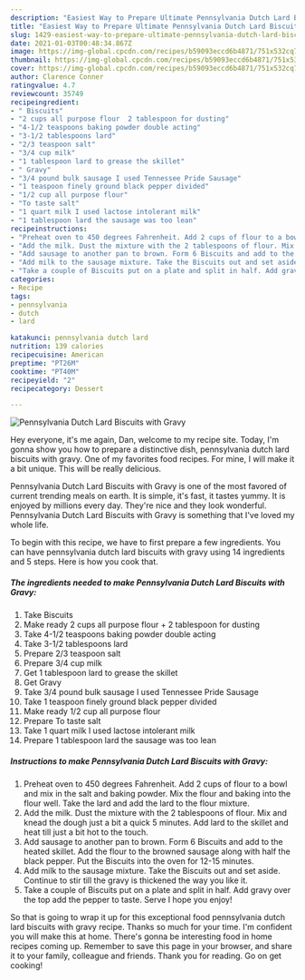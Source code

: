 ```yaml
---
description: "Easiest Way to Prepare Ultimate Pennsylvania Dutch Lard Biscuits with Gravy"
title: "Easiest Way to Prepare Ultimate Pennsylvania Dutch Lard Biscuits with Gravy"
slug: 1429-easiest-way-to-prepare-ultimate-pennsylvania-dutch-lard-biscuits-with-gravy
date: 2021-01-03T00:48:34.867Z
image: https://img-global.cpcdn.com/recipes/b59093eccd6b4871/751x532cq70/pennsylvania-dutch-lard-biscuits-with-gravy-recipe-main-photo.jpg
thumbnail: https://img-global.cpcdn.com/recipes/b59093eccd6b4871/751x532cq70/pennsylvania-dutch-lard-biscuits-with-gravy-recipe-main-photo.jpg
cover: https://img-global.cpcdn.com/recipes/b59093eccd6b4871/751x532cq70/pennsylvania-dutch-lard-biscuits-with-gravy-recipe-main-photo.jpg
author: Clarence Conner
ratingvalue: 4.7
reviewcount: 35749
recipeingredient:
- " Biscuits"
- "2 cups all purpose flour  2 tablespoon for dusting"
- "4-1/2 teaspoons baking powder double acting"
- "3-1/2 tablespoons lard"
- "2/3 teaspoon salt"
- "3/4 cup milk"
- "1 tablespoon lard to grease the skillet"
- " Gravy"
- "3/4 pound bulk sausage I used Tennessee Pride Sausage"
- "1 teaspoon finely ground black pepper divided"
- "1/2 cup all purpose flour"
- "To taste salt"
- "1 quart milk I used lactose intolerant milk"
- "1 tablespoon lard the sausage was too lean"
recipeinstructions:
- "Preheat oven to 450 degrees Fahrenheit. Add 2 cups of flour to a bowl and mix in the salt and baking powder. Mix the flour and baking into the flour well. Take the lard and add the lard to the flour mixture."
- "Add the milk. Dust the mixture with the 2 tablespoons of flour. Mix and knead the dough just a bit a quick 5 minutes. Add lard to the skillet and heat till just a bit hot to the touch."
- "Add sausage to another pan to brown. Form 6 Biscuits and add to the heated skillet. Add the flour to the browned sausage along with half the black pepper. Put the Biscuits into the oven for 12-15 minutes."
- "Add milk to the sausage mixture. Take the Biscuits out and set aside. Continue to stir till the gravy is thickened the way you like it."
- "Take a couple of Biscuits put on a plate and split in half. Add gravy over the top add the pepper to taste. Serve I hope you enjoy!"
categories:
- Recipe
tags:
- pennsylvania
- dutch
- lard

katakunci: pennsylvania dutch lard 
nutrition: 139 calories
recipecuisine: American
preptime: "PT26M"
cooktime: "PT40M"
recipeyield: "2"
recipecategory: Dessert

---
```



![Pennsylvania Dutch Lard Biscuits with Gravy](https://img-global.cpcdn.com/recipes/b59093eccd6b4871/751x532cq70/pennsylvania-dutch-lard-biscuits-with-gravy-recipe-main-photo.jpg)

Hey everyone, it's me again, Dan, welcome to my recipe site. Today, I'm gonna show you how to prepare a distinctive dish, pennsylvania dutch lard biscuits with gravy. One of my favorites food recipes. For mine, I will make it a bit unique. This will be really delicious.

Pennsylvania Dutch Lard Biscuits with Gravy is one of the most favored of current trending meals on earth. It is simple, it's fast, it tastes yummy. It is enjoyed by millions every day. They're nice and they look wonderful. Pennsylvania Dutch Lard Biscuits with Gravy is something that I've loved my whole life.




To begin with this recipe, we have to first prepare a few ingredients. You can have pennsylvania dutch lard biscuits with gravy using 14 ingredients and 5 steps. Here is how you cook that.

<!--inarticleads1-->

##### The ingredients needed to make Pennsylvania Dutch Lard Biscuits with Gravy:

1. Take  Biscuits
1. Make ready 2 cups all purpose flour + 2 tablespoon for dusting
1. Take 4-1/2 teaspoons baking powder double acting
1. Take 3-1/2 tablespoons lard
1. Prepare 2/3 teaspoon salt
1. Prepare 3/4 cup milk
1. Get 1 tablespoon lard to grease the skillet
1. Get  Gravy
1. Take 3/4 pound bulk sausage I used Tennessee Pride Sausage
1. Take 1 teaspoon finely ground black pepper divided
1. Make ready 1/2 cup all purpose flour
1. Prepare To taste salt
1. Take 1 quart milk I used lactose intolerant milk
1. Prepare 1 tablespoon lard the sausage was too lean




<!--inarticleads2-->

##### Instructions to make Pennsylvania Dutch Lard Biscuits with Gravy:

1. Preheat oven to 450 degrees Fahrenheit. Add 2 cups of flour to a bowl and mix in the salt and baking powder. Mix the flour and baking into the flour well. Take the lard and add the lard to the flour mixture.
1. Add the milk. Dust the mixture with the 2 tablespoons of flour. Mix and knead the dough just a bit a quick 5 minutes. Add lard to the skillet and heat till just a bit hot to the touch.
1. Add sausage to another pan to brown. Form 6 Biscuits and add to the heated skillet. Add the flour to the browned sausage along with half the black pepper. Put the Biscuits into the oven for 12-15 minutes.
1. Add milk to the sausage mixture. Take the Biscuits out and set aside. Continue to stir till the gravy is thickened the way you like it.
1. Take a couple of Biscuits put on a plate and split in half. Add gravy over the top add the pepper to taste. Serve I hope you enjoy!




So that is going to wrap it up for this exceptional food pennsylvania dutch lard biscuits with gravy recipe. Thanks so much for your time. I'm confident you will make this at home. There's gonna be interesting food in home recipes coming up. Remember to save this page in your browser, and share it to your family, colleague and friends. Thank you for reading. Go on get cooking!
